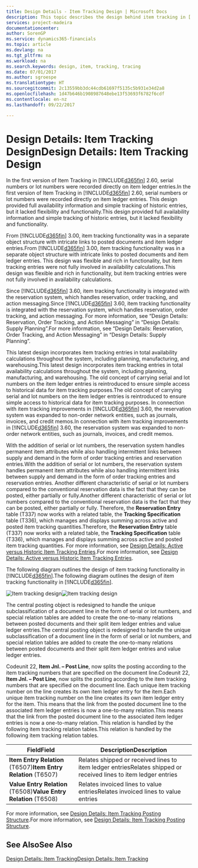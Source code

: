 ```yaml
---
title: Design Details - Item Tracking Design | Microsoft Docs
description: This topic describes the design behind item tracking in [!INCLUDE[d365fin](includes/d365fin_md.md)].
services: project-madeira
documentationcenter: 
author: SorenGP
ms.service: dynamics365-financials
ms.topic: article
ms.devlang: na
ms.tgt_pltfrm: na
ms.workload: na
ms.search.keywords: design, item, tracking, tracing
ms.date: 07/01/2017
ms.author: sgroespe
ms.translationtype: HT
ms.sourcegitcommit: 2c13559bb3dc44cdb61697f5135c5b931e34d2a8
ms.openlocfilehash: 1d47b646b1908987648ebe13f53693f6782f6cdf
ms.contentlocale: en-nz
ms.lasthandoff: 09/22/2017

---
```

# <a name="design-details-item-tracking-design"></a><span data-ttu-id="f01e2-103">Design Details: Item Tracking Design</span><span class="sxs-lookup"><span data-stu-id="f01e2-103">Design Details: Item Tracking Design</span></span>
<span data-ttu-id="f01e2-104">In the first version of Item Tracking in [!INCLUDE[d365fin](includes/d365fin_md.md)] 2.60, serial numbers or lot numbers were recorded directly on item ledger entries.</span><span class="sxs-lookup"><span data-stu-id="f01e2-104">In the first version of Item Tracking in [!INCLUDE[d365fin](includes/d365fin_md.md)] 2.60, serial numbers or lot numbers were recorded directly on item ledger entries.</span></span> <span data-ttu-id="f01e2-105">This design provided full availability information and simple tracking of historic entries, but it lacked flexibility and functionality.</span><span class="sxs-lookup"><span data-stu-id="f01e2-105">This design provided full availability information and simple tracking of historic entries, but it lacked flexibility and functionality.</span></span>  

<span data-ttu-id="f01e2-106">From [!INCLUDE[d365fin](includes/d365fin_md.md)] 3.00, item tracking functionality was in a separate object structure with intricate links to posted documents and item ledger entries.</span><span class="sxs-lookup"><span data-stu-id="f01e2-106">From [!INCLUDE[d365fin](includes/d365fin_md.md)] 3.00, item tracking functionality was in a separate object structure with intricate links to posted documents and item ledger entries.</span></span> <span data-ttu-id="f01e2-107">This design was flexible and rich in functionality, but item tracking entries were not fully involved in availability calculations.</span><span class="sxs-lookup"><span data-stu-id="f01e2-107">This design was flexible and rich in functionality, but item tracking entries were not fully involved in availability calculations.</span></span>  

<span data-ttu-id="f01e2-108">Since [!INCLUDE[d365fin](includes/d365fin_md.md)] 3.60, item tracking functionality is integrated with the reservation system, which handles reservation, order tracking, and action messaging.</span><span class="sxs-lookup"><span data-stu-id="f01e2-108">Since [!INCLUDE[d365fin](includes/d365fin_md.md)] 3.60, item tracking functionality is integrated with the reservation system, which handles reservation, order tracking, and action messaging.</span></span> <span data-ttu-id="f01e2-109">For more information, see “Design Details: Reservation, Order Tracking, and Action Messaging” in “Design Details: Supply Planning”.</span><span class="sxs-lookup"><span data-stu-id="f01e2-109">For more information, see “Design Details: Reservation, Order Tracking, and Action Messaging” in “Design Details: Supply Planning”.</span></span>  

<span data-ttu-id="f01e2-110">This latest design incorporates item tracking entries in total availability calculations throughout the system, including planning, manufacturing, and warehousing.</span><span class="sxs-lookup"><span data-stu-id="f01e2-110">This latest design incorporates item tracking entries in total availability calculations throughout the system, including planning, manufacturing, and warehousing.</span></span> <span data-ttu-id="f01e2-111">The old concept of carrying serial and lot numbers on the item ledger entries is reintroduced to ensure simple access to historical data for item tracking purposes.</span><span class="sxs-lookup"><span data-stu-id="f01e2-111">The old concept of carrying serial and lot numbers on the item ledger entries is reintroduced to ensure simple access to historical data for item tracking purposes.</span></span> <span data-ttu-id="f01e2-112">In connection with item tracking improvements in [!INCLUDE[d365fin](includes/d365fin_md.md)] 3.60, the reservation system was expanded to non-order network entities, such as journals, invoices, and credit memos.</span><span class="sxs-lookup"><span data-stu-id="f01e2-112">In connection with item tracking improvements in [!INCLUDE[d365fin](includes/d365fin_md.md)] 3.60, the reservation system was expanded to non-order network entities, such as journals, invoices, and credit memos.</span></span>  

<span data-ttu-id="f01e2-113">With the addition of serial or lot numbers, the reservation system handles permanent item attributes while also handling intermittent links between supply and demand in the form of order tracking entries and reservation entries.</span><span class="sxs-lookup"><span data-stu-id="f01e2-113">With the addition of serial or lot numbers, the reservation system handles permanent item attributes while also handling intermittent links between supply and demand in the form of order tracking entries and reservation entries.</span></span> <span data-ttu-id="f01e2-114">Another different characteristic of serial or lot numbers compared to the conventional reservation data is the fact that they can be posted, either partially or fully.</span><span class="sxs-lookup"><span data-stu-id="f01e2-114">Another different characteristic of serial or lot numbers compared to the conventional reservation data is the fact that they can be posted, either partially or fully.</span></span> <span data-ttu-id="f01e2-115">Therefore, the **Reservation Entry** table (T337) now works with a related table, the **Tracking Specification** table (T336), which manages and displays summing across active and posted item tracking quantities.</span><span class="sxs-lookup"><span data-stu-id="f01e2-115">Therefore, the **Reservation Entry** table (T337) now works with a related table, the **Tracking Specification** table (T336), which manages and displays summing across active and posted item tracking quantities.</span></span> <span data-ttu-id="f01e2-116">For more information, see [Design Details: Active versus Historic Item Tracking Entries](design-details-active-versus-historic-item-tracking-entries.md).</span><span class="sxs-lookup"><span data-stu-id="f01e2-116">For more information, see [Design Details: Active versus Historic Item Tracking Entries](design-details-active-versus-historic-item-tracking-entries.md).</span></span>  

<span data-ttu-id="f01e2-117">The following diagram outlines the design of item tracking functionality in [!INCLUDE[d365fin](includes/d365fin_md.md)].</span><span class="sxs-lookup"><span data-stu-id="f01e2-117">The following diagram outlines the design of item tracking functionality in [!INCLUDE[d365fin](includes/d365fin_md.md)].</span></span>  

<span data-ttu-id="f01e2-118">![Item tracking design](media/design_details_item_tracking_design.png "design_details_item_tracking_design")</span><span class="sxs-lookup"><span data-stu-id="f01e2-118">![Item tracking design](media/design_details_item_tracking_design.png "design_details_item_tracking_design")</span></span>  

<span data-ttu-id="f01e2-119">The central posting object is redesigned to handle the unique subclassification of a document line in the form of serial or lot numbers, and special relation tables are added to create the one-to-many relations between posted documents and their split item ledger entries and value ledger entries.</span><span class="sxs-lookup"><span data-stu-id="f01e2-119">The central posting object is redesigned to handle the unique subclassification of a document line in the form of serial or lot numbers, and special relation tables are added to create the one-to-many relations between posted documents and their split item ledger entries and value ledger entries.</span></span>  

<span data-ttu-id="f01e2-120">Codeunit 22, **Item Jnl. – Post Line**, now splits the posting according to the item tracking numbers that are specified on the document line.</span><span class="sxs-lookup"><span data-stu-id="f01e2-120">Codeunit 22, **Item Jnl. – Post Line**, now splits the posting according to the item tracking numbers that are specified on the document line.</span></span> <span data-ttu-id="f01e2-121">Each unique item tracking number on the line creates its own item ledger entry for the item.</span><span class="sxs-lookup"><span data-stu-id="f01e2-121">Each unique item tracking number on the line creates its own item ledger entry for the item.</span></span> <span data-ttu-id="f01e2-122">This means that the link from the posted document line to the associated item ledger entries is now a one-to-many relation.</span><span class="sxs-lookup"><span data-stu-id="f01e2-122">This means that the link from the posted document line to the associated item ledger entries is now a one-to-many relation.</span></span> <span data-ttu-id="f01e2-123">This relation is handled by the following item tracking relation tables.</span><span class="sxs-lookup"><span data-stu-id="f01e2-123">This relation is handled by the following item tracking relation tables.</span></span>  

|<span data-ttu-id="f01e2-124">Field</span><span class="sxs-lookup"><span data-stu-id="f01e2-124">Field</span></span>|<span data-ttu-id="f01e2-125">Description</span><span class="sxs-lookup"><span data-stu-id="f01e2-125">Description</span></span>|  
|---------------|---------------------------------------|  
|<span data-ttu-id="f01e2-126">**Item Entry Relation** (T6507)</span><span class="sxs-lookup"><span data-stu-id="f01e2-126">**Item Entry Relation** (T6507)</span></span>|<span data-ttu-id="f01e2-127">Relates shipped or received lines to item ledger entries</span><span class="sxs-lookup"><span data-stu-id="f01e2-127">Relates shipped or received lines to item ledger entries</span></span>|  
|<span data-ttu-id="f01e2-128">**Value Entry Relation** (T6508)</span><span class="sxs-lookup"><span data-stu-id="f01e2-128">**Value Entry Relation** (T6508)</span></span>|<span data-ttu-id="f01e2-129">Relates invoiced lines to value entries</span><span class="sxs-lookup"><span data-stu-id="f01e2-129">Relates invoiced lines to value entries</span></span>|  

<span data-ttu-id="f01e2-130">For more information, see [Design Details: Item Tracking Posting Structure](design-details-item-tracking-posting-structure.md).</span><span class="sxs-lookup"><span data-stu-id="f01e2-130">For more information, see [Design Details: Item Tracking Posting Structure](design-details-item-tracking-posting-structure.md).</span></span>  

## <a name="see-also"></a><span data-ttu-id="f01e2-131">See Also</span><span class="sxs-lookup"><span data-stu-id="f01e2-131">See Also</span></span>  
[<span data-ttu-id="f01e2-132">Design Details: Item Tracking</span><span class="sxs-lookup"><span data-stu-id="f01e2-132">Design Details: Item Tracking</span></span>](design-details-item-tracking.md)

